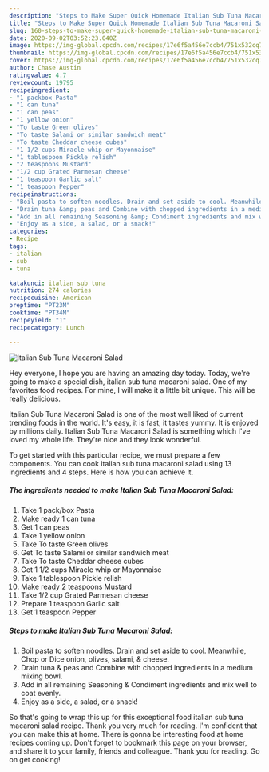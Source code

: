 ```yaml
---
description: "Steps to Make Super Quick Homemade Italian Sub Tuna Macaroni Salad"
title: "Steps to Make Super Quick Homemade Italian Sub Tuna Macaroni Salad"
slug: 160-steps-to-make-super-quick-homemade-italian-sub-tuna-macaroni-salad
date: 2020-09-02T03:52:23.040Z
image: https://img-global.cpcdn.com/recipes/17e6f5a456e7ccb4/751x532cq70/italian-sub-tuna-macaroni-salad-recipe-main-photo.jpg
thumbnail: https://img-global.cpcdn.com/recipes/17e6f5a456e7ccb4/751x532cq70/italian-sub-tuna-macaroni-salad-recipe-main-photo.jpg
cover: https://img-global.cpcdn.com/recipes/17e6f5a456e7ccb4/751x532cq70/italian-sub-tuna-macaroni-salad-recipe-main-photo.jpg
author: Chase Austin
ratingvalue: 4.7
reviewcount: 19795
recipeingredient:
- "1 packbox Pasta"
- "1 can tuna"
- "1 can peas"
- "1 yellow onion"
- "To taste Green olives"
- "To taste Salami or similar sandwich meat"
- "To taste Cheddar cheese cubes"
- "1 1/2 cups Miracle whip or Mayonnaise"
- "1 tablespoon Pickle relish"
- "2 teaspoons Mustard"
- "1/2 cup Grated Parmesan cheese"
- "1 teaspoon Garlic salt"
- "1 teaspoon Pepper"
recipeinstructions:
- "Boil pasta to soften noodles. Drain and set aside to cool. Meanwhile, Chop or Dice onion, olives, salami, &amp; cheese."
- "Drain tuna &amp; peas and Combine with chopped ingredients in a medium mixing bowl."
- "Add in all remaining Seasoning &amp; Condiment ingredients and mix well to coat evenly."
- "Enjoy as a side, a salad, or a snack!"
categories:
- Recipe
tags:
- italian
- sub
- tuna

katakunci: italian sub tuna 
nutrition: 274 calories
recipecuisine: American
preptime: "PT23M"
cooktime: "PT34M"
recipeyield: "1"
recipecategory: Lunch

---
```



![Italian Sub Tuna Macaroni Salad](https://img-global.cpcdn.com/recipes/17e6f5a456e7ccb4/751x532cq70/italian-sub-tuna-macaroni-salad-recipe-main-photo.jpg)

Hey everyone, I hope you are having an amazing day today. Today, we're going to make a special dish, italian sub tuna macaroni salad. One of my favorites food recipes. For mine, I will make it a little bit unique. This will be really delicious.

Italian Sub Tuna Macaroni Salad is one of the most well liked of current trending foods in the world. It's easy, it is fast, it tastes yummy. It is enjoyed by millions daily. Italian Sub Tuna Macaroni Salad is something which I've loved my whole life. They're nice and they look wonderful.




To get started with this particular recipe, we must prepare a few components. You can cook italian sub tuna macaroni salad using 13 ingredients and 4 steps. Here is how you can achieve it.

<!--inarticleads1-->

##### The ingredients needed to make Italian Sub Tuna Macaroni Salad:

1. Take 1 pack/box Pasta
1. Make ready 1 can tuna
1. Get 1 can peas
1. Take 1 yellow onion
1. Take To taste Green olives
1. Get To taste Salami or similar sandwich meat
1. Take To taste Cheddar cheese cubes
1. Get 1 1/2 cups Miracle whip or Mayonnaise
1. Take 1 tablespoon Pickle relish
1. Make ready 2 teaspoons Mustard
1. Take 1/2 cup Grated Parmesan cheese
1. Prepare 1 teaspoon Garlic salt
1. Get 1 teaspoon Pepper




<!--inarticleads2-->

##### Steps to make Italian Sub Tuna Macaroni Salad:

1. Boil pasta to soften noodles. Drain and set aside to cool. Meanwhile, Chop or Dice onion, olives, salami, &amp; cheese.
1. Drain tuna &amp; peas and Combine with chopped ingredients in a medium mixing bowl.
1. Add in all remaining Seasoning &amp; Condiment ingredients and mix well to coat evenly.
1. Enjoy as a side, a salad, or a snack!




So that's going to wrap this up for this exceptional food italian sub tuna macaroni salad recipe. Thank you very much for reading. I'm confident that you can make this at home. There is gonna be interesting food at home recipes coming up. Don't forget to bookmark this page on your browser, and share it to your family, friends and colleague. Thank you for reading. Go on get cooking!

